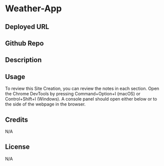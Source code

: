 # Weather-App

## Deployed URL

## Github Repo

## Description 

## Usage 

To review this Site Creation, you can review the notes in each section. Open the Chrome DevTools by pressing Command+Option+I (macOS) or Control+Shift+I (Windows). A console panel should open either below or to the side of the webpage in the browser.

## Credits

N/A

## License

N/A